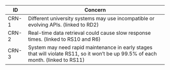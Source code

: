 ID | Concern
--- | ---
CRN-1 | Different university systems may use incompatible or evolving APIs. (linked to RD2)
CRN-2 | Real-time data retrieval could cause slow response times. (linked to RS10 and R6)
CRN-3 | System may need rapid maintenance in early stages that will violate RS11, so it won’t be up 99.5% of each month. (linked to RS11)
